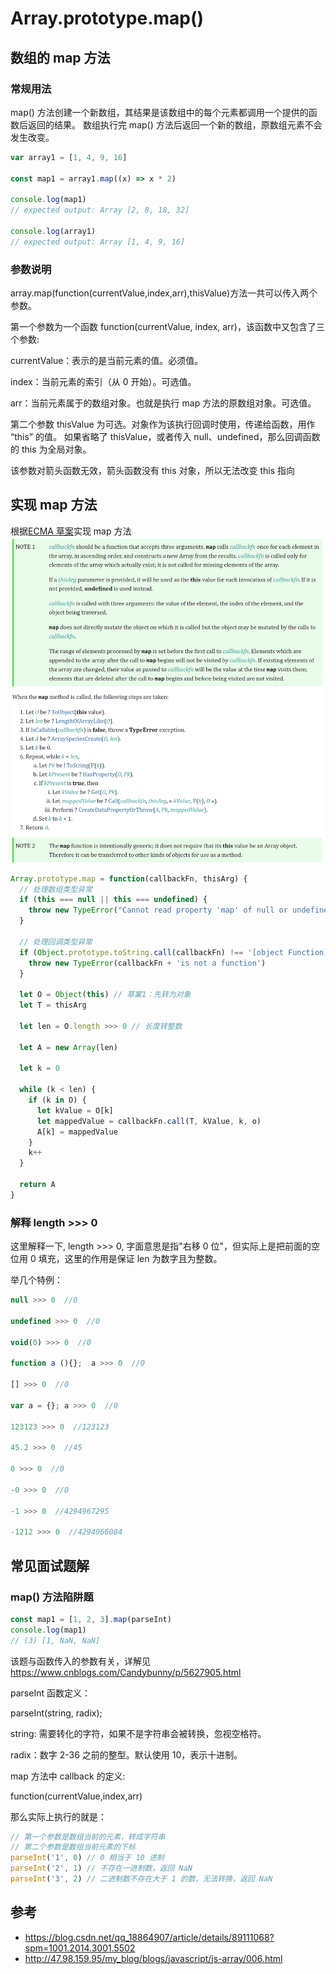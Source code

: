 # Array.prototype.map()

## 数组的 map 方法

### 常规用法

map() 方法创建一个新数组，其结果是该数组中的每个元素都调用一个提供的函数后返回的结果。
数组执行完 map() 方法后返回一个新的数组，原数组元素不会发生改变。

```js
var array1 = [1, 4, 9, 16]

const map1 = array1.map((x) => x * 2)

console.log(map1)
// expected output: Array [2, 8, 18, 32]

console.log(array1)
// expected output: Array [1, 4, 9, 16]
```

### 参数说明

array.map(function(currentValue,index,arr),thisValue)方法一共可以传入两个参数。

第一个参数为一个函数 function(currentValue, index, arr)，该函数中又包含了三个参数:

currentValue：表示的是当前元素的值。必须值。

index：当前元素的索引（从 0 开始）。可选值。

arr：当前元素属于的数组对象。也就是执行 map 方法的原数组对象。可选值。

第二个参数 thisValue 为可选。对象作为该执行回调时使用，传递给函数，用作 “this” 的值。
如果省略了 thisValue，或者传入 null、undefined，那么回调函数的 this 为全局对象。

该参数对箭头函数无效，箭头函数没有 this 对象，所以无法改变 this 指向

## 实现 map 方法

根据[ECMA 草案](https://tc39.es/ecma262/#sec-array.prototype.map)实现 map 方法
![p1-1](./p1-1.png)

```js
Array.prototype.map = function(callbackFn, thisArg) {
  // 处理数组类型异常
  if (this === null || this === undefined) {
    throw new TypeError("Cannot read property 'map' of null or undefined")
  }

  // 处理回调类型异常
  if (Object.prototype.toString.call(callbackFn) !== '[object Function]') {
    throw new TypeError(callbackFn + 'is not a function')
  }

  let O = Object(this) // 草案1：先转为对象
  let T = thisArg

  let len = O.length >>> 0 // 长度转整数

  let A = new Array(len)

  let k = 0

  while (k < len) {
    if (k in O) {
      let kValue = O[k]
      let mappedValue = callbackFn.call(T, kValue, k, o)
      A[k] = mappedValue
    }
    k++
  }

  return A
}
```

### 解释 length >>> 0

这里解释一下, length >>> 0, 字面意思是指"右移 0 位"，但实际上是把前面的空位用 0 填充，这里的作用是保证 len 为数字且为整数。

举几个特例：

```js
null >>> 0  //0

undefined >>> 0  //0

void(0) >>> 0  //0

function a (){};  a >>> 0  //0

[] >>> 0  //0

var a = {}; a >>> 0  //0

123123 >>> 0  //123123

45.2 >>> 0  //45

0 >>> 0  //0

-0 >>> 0  //0

-1 >>> 0  //4294967295

-1212 >>> 0  //4294966084
```

## 常见面试题解

### map() 方法陷阱题

```js
const map1 = [1, 2, 3].map(parseInt)
console.log(map1)
// (3) [1, NaN, NaN]
```

该题与函数传入的参数有关，详解见 https://www.cnblogs.com/Candybunny/p/5627905.html

parseInt 函数定义：

parseInt(string, radix);

string: 需要转化的字符，如果不是字符串会被转换，忽视空格符。

radix：数字 2-36 之前的整型。默认使用 10，表示十进制。

map 方法中 callback 的定义:

function(currentValue,index,arr)

那么实际上执行的就是：

```js
// 第一个参数是数组当前的元素，转成字符串
// 第二个参数是数组当前元素的下标
parseInt('1', 0) // 0 相当于 10 进制
parseInt('2', 1) // 不存在一进制数，返回 NaN
parseInt('3', 2) // 二进制数不存在大于 1 的数，无法转换，返回 NaN
```

## 参考

- https://blog.csdn.net/qq_18864907/article/details/89111068?spm=1001.2014.3001.5502
- http://47.98.159.95/my_blog/blogs/javascript/js-array/006.html
